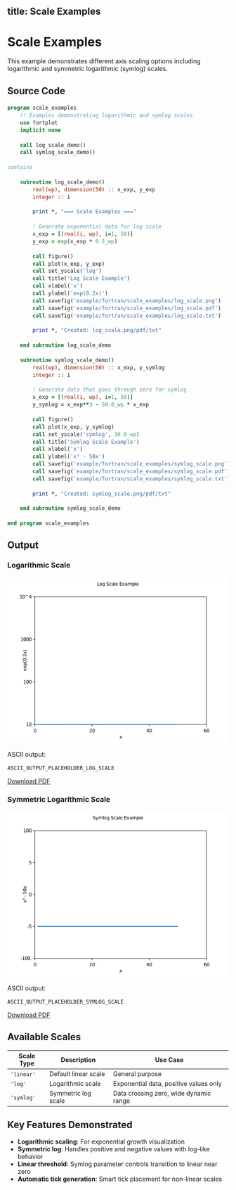 title: Scale Examples
---

# Scale Examples

This example demonstrates different axis scaling options including logarithmic and symmetric logarithmic (symlog) scales.

## Source Code

```fortran
program scale_examples
    !! Examples demonstrating logarithmic and symlog scales
    use fortplot
    implicit none

    call log_scale_demo()
    call symlog_scale_demo()

contains

    subroutine log_scale_demo()
        real(wp), dimension(50) :: x_exp, y_exp
        integer :: i
        
        print *, "=== Scale Examples ==="
        
        ! Generate exponential data for log scale
        x_exp = [(real(i, wp), i=1, 50)]
        y_exp = exp(x_exp * 0.2_wp)
        
        call figure()
        call plot(x_exp, y_exp)
        call set_yscale('log')
        call title('Log Scale Example')
        call xlabel('x')
        call ylabel('exp(0.2x)')
        call savefig('example/fortran/scale_examples/log_scale.png')
        call savefig('example/fortran/scale_examples/log_scale.pdf')
        call savefig('example/fortran/scale_examples/log_scale.txt')
        
        print *, "Created: log_scale.png/pdf/txt"
        
    end subroutine log_scale_demo

    subroutine symlog_scale_demo()
        real(wp), dimension(50) :: x_exp, y_symlog
        integer :: i
        
        ! Generate data that goes through zero for symlog
        x_exp = [(real(i, wp), i=1, 50)]
        y_symlog = x_exp**3 - 50.0_wp * x_exp
        
        call figure()
        call plot(x_exp, y_symlog)
        call set_yscale('symlog', 10.0_wp)
        call title('Symlog Scale Example')
        call xlabel('x') 
        call ylabel('x³ - 50x')
        call savefig('example/fortran/scale_examples/symlog_scale.png')
        call savefig('example/fortran/scale_examples/symlog_scale.pdf')
        call savefig('example/fortran/scale_examples/symlog_scale.txt')
        
        print *, "Created: symlog_scale.png/pdf/txt"
        
    end subroutine symlog_scale_demo

end program scale_examples
```

## Output

### Logarithmic Scale

![Log Scale](../media/examples/log_scale.png)

ASCII output:
```
ASCII_OUTPUT_PLACEHOLDER_LOG_SCALE
```

[Download PDF](../media/examples/log_scale.pdf)

### Symmetric Logarithmic Scale

![Symlog Scale](../media/examples/symlog_scale.png)

ASCII output:
```
ASCII_OUTPUT_PLACEHOLDER_SYMLOG_SCALE
```

[Download PDF](../media/examples/symlog_scale.pdf)

## Available Scales

| Scale Type | Description | Use Case |
|------------|-------------|----------|
| `'linear'` | Default linear scale | General purpose |
| `'log'` | Logarithmic scale | Exponential data, positive values only |
| `'symlog'` | Symmetric log scale | Data crossing zero, wide dynamic range |

## Key Features Demonstrated

- **Logarithmic scaling**: For exponential growth visualization
- **Symmetric log**: Handles positive and negative values with log-like behavior
- **Linear threshold**: Symlog parameter controls transition to linear near zero
- **Automatic tick generation**: Smart tick placement for non-linear scales